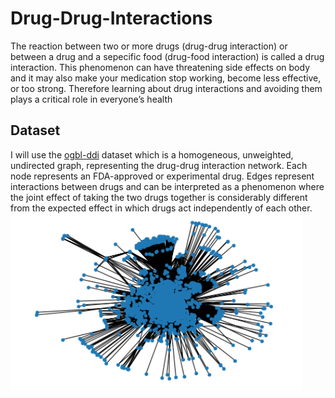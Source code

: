 # Drug-Drug-Interactions
The reaction between two or more drugs (drug-drug interaction) or between a drug and a sepecific food (drug-food interaction) is called a
drug interaction. This phenomenon can have threatening side effects on body and it may also make your medication stop working, become less effective, or too strong. Therefore learning about drug interactions and avoiding them plays a critical role in everyone’s health
## Dataset
I will use the [ogbl-ddi](https://ogb.stanford.edu/docs/linkprop/#ogbl-ddi) dataset which is a homogeneous, unweighted, undirected graph, representing the drug-drug interaction network. Each node represents an FDA-approved or experimental drug. Edges represent interactions between drugs and can be interpreted as a phenomenon where the joint effect of taking the two drugs together is considerably different from the expected effect in which drugs act independently of each other.
![Image](/img/1.png)



